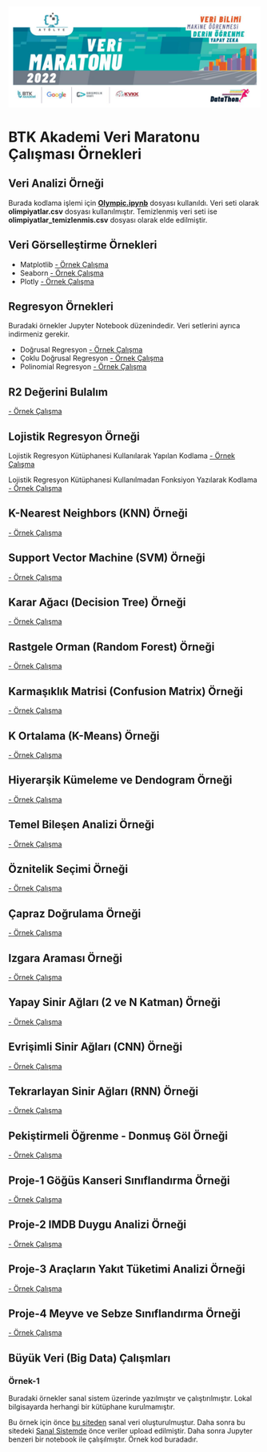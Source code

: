 <img src="BTK-VeriMaratonu.png" width="auto"></img>
<H1> BTK Akademi Veri Maratonu Çalışması Örnekleri</H1>
<H2> Veri Analizi Örneği </H2>
<P>
Burada kodlama işlemi için <b><a href="https://github.com/VedatBiner/BTK-VeriMaratonu/blob/master/olympic.ipynb">Olympic.ipynb</a></b> dosyası kullanıldı.
Veri seti olarak <B>olimpiyatlar.csv</B> dosyası kullanılmıştır.
Temizlenmiş veri seti ise <B>olimpiyatlar_temizlenmis.csv</B> dosyası olarak elde edilmiştir.
</P>
<H2> Veri Görselleştirme Örnekleri </H2>
<ul>
    <li>Matplotlib
        <a href="https://github.com/VedatBiner/BTK-VeriMaratonu/blob/master/Matplotlib.ipynb"> - Örnek Çalışma</a>
    </li>
    <li>Seaborn
        <a href="https://github.com/VedatBiner/BTK-VeriMaratonu/blob/master/seaborn.ipynb"> - Örnek Çalışma</a>
    </li>
    <li>Plotly
        <a href="https://github.com/VedatBiner/BTK-VeriMaratonu/blob/master/plotly.ipynb"> - Örnek Çalışma</a>
    </li>
</ul>
<H2> Regresyon Örnekleri </H2>
<p>
Buradaki örnekler Jupyter Notebook düzenindedir. Veri setlerini ayrıca indirmeniz gerekir. 
</p>
<ul>
    <li>
        Doğrusal Regresyon
        <a href="https://github.com/VedatBiner/BTK-VeriMaratonu/blob/master/Regresyon1.ipynb"> - Örnek Çalışma</a>
    </li>
    <li>
        Çoklu Doğrusal Regresyon
        <a href="https://github.com/VedatBiner/BTK-VeriMaratonu/blob/master/Regresyon2.ipynb"> - Örnek Çalışma</a>
    </li>
    <li>
        Polinomial Regresyon
        <a href="https://github.com/VedatBiner/BTK-VeriMaratonu/blob/master/Regresyon3.ipynb"> - Örnek Çalışma</a>
    </li>
</ul>
<H2>R2 Değerini Bulalım</H2>
<a href="https://github.com/VedatBiner/BTK-VeriMaratonu/blob/master/R2.ipynb"> - Örnek Çalışma</a>
<H2>Lojistik Regresyon Örneği</H2>
<p>Lojistik Regresyon Kütüphanesi Kullanılarak Yapılan Kodlama
<a href="https://github.com/VedatBiner/BTK-VeriMaratonu/blob/master/Ortopedik-LojReg.ipynb"> - Örnek Çalışma</a></p>
<p>Lojistik Regresyon Kütüphanesi Kullanılmadan Fonksiyon Yazılarak Kodlama
<a href="https://github.com/VedatBiner/BTK-VeriMaratonu/blob/master/Ortopedik-ManLojReg.ipynb"> - Örnek Çalışma</a></p>

<H2> K-Nearest Neighbors (KNN) Örneği </H2>
<a href="https://github.com/VedatBiner/BTK-VeriMaratonu/blob/master/Ortopedik_knn.ipynb"> - Örnek Çalışma</a>

<H2> Support Vector Machine (SVM) Örneği </H2>
<a href="https://github.com/VedatBiner/BTK-VeriMaratonu/blob/master/Ortopedik_svm.ipynb"> - Örnek Çalışma</a>

<H2> Karar Ağacı (Decision Tree) Örneği </H2>
<a href="https://github.com/VedatBiner/BTK-VeriMaratonu/blob/master/Ortopedik_KararAgaci.ipynb"> - Örnek Çalışma</a>

<H2> Rastgele Orman (Random Forest) Örneği </H2>
<a href="https://github.com/VedatBiner/BTK-VeriMaratonu/blob/master/Ortopedik_RasgeleOrman.ipynb"> - Örnek Çalışma</a>

<H2> Karmaşıklık Matrisi (Confusion Matrix) Örneği </H2>
<a href="https://github.com/VedatBiner/BTK-VeriMaratonu/blob/master/Ortopedik_CM.ipynb"> - Örnek Çalışma</a>

<H2> K Ortalama (K-Means) Örneği </H2>
<a href="https://github.com/VedatBiner/BTK-VeriMaratonu/blob/master/kumeleme1.ipynb"> - Örnek Çalışma</a>

<H2> Hiyerarşik Kümeleme ve Dendogram Örneği </H2>
<a href="https://github.com/VedatBiner/BTK-VeriMaratonu/blob/master/kumeleme2.ipynb"> - Örnek Çalışma</a>

<H2> Temel Bileşen Analizi Örneği </H2>
<a href="https://github.com/VedatBiner/BTK-VeriMaratonu/blob/master/TemelBilesenAnalizi-PCA.ipynb"> - Örnek Çalışma</a>

<H2> Öznitelik Seçimi Örneği </H2>
<a href="https://github.com/VedatBiner/BTK-VeriMaratonu/blob/master/OznitelikSecimi.ipynb"> - Örnek Çalışma</a>

<H2> Çapraz Doğrulama Örneği </H2>
<a href="https://github.com/VedatBiner/BTK-VeriMaratonu/blob/master/ÇaprazDogrulama.ipynb"> - Örnek Çalışma</a>

<H2> Izgara Araması Örneği </H2>
<a href="https://github.com/VedatBiner/BTK-VeriMaratonu/blob/master/GridSearch.ipynb"> - Örnek Çalışma</a>

<H2> Yapay Sinir Ağları (2 ve N Katman) Örneği </H2>
<a href="https://github.com/VedatBiner/BTK-VeriMaratonu/blob/master/YapaySinirAglari.ipynb"> - Örnek Çalışma</a>

<H2> Evrişimli Sinir Ağları (CNN) Örneği </H2>
<a href="https://github.com/VedatBiner/BTK-VeriMaratonu/blob/master/CNN-EvrisimselSinirAglari.ipynb"> - Örnek Çalışma</a>

<H2> Tekrarlayan Sinir Ağları (RNN) Örneği </H2>
<a href="https://github.com/VedatBiner/BTK-VeriMaratonu/blob/master/RNN-SinirAglari.ipynb"> - Örnek Çalışma</a>

<H2> Pekiştirmeli Öğrenme - Donmuş Göl Örneği </H2>
<a href="https://github.com/VedatBiner/BTK-VeriMaratonu/blob/master/ReinforcementLearning.ipynb"> - Örnek Çalışma</a>

<H2> Proje-1 Göğüs Kanseri Sınıflandırma Örneği </H2>
<a href="https://github.com/VedatBiner/BTK-VeriMaratonu/blob/master/Proje1-BreastCancer.ipynb"> - Örnek Çalışma</a>

<H2> Proje-2 IMDB Duygu Analizi Örneği </H2>
<a href="https://github.com/VedatBiner/BTK-VeriMaratonu/blob/master/Proje2-SentimentAnalysis-IMDB.ipynb"> - Örnek Çalışma</a>

<H2> Proje-3 Araçların Yakıt Tüketimi Analizi Örneği </H2>
<a href="https://github.com/VedatBiner/BTK-VeriMaratonu/blob/master/Proje3-YakitTuketimi.ipynb"> - Örnek Çalışma</a>

<H2> Proje-4 Meyve ve Sebze Sınıflandırma Örneği </H2>
<a href="https://github.com/VedatBiner/BTK-VeriMaratonu/blob/master/Proje4-MeyveSebzeSiniflandirma.ipynb"> - Örnek Çalışma</a>

<H2> Büyük Veri (Big Data) Çalışmları </H2>
<H3> Örnek-1 </H3>
<p>Buradaki örnekler sanal sistem üzerinde yazılmıştır ve çalıştırılmıştır. Lokal bilgisayarda herhangi bir kütüphane kurulmamıştır.</p>
Bu örnek için önce <a href="https://mockaroo.com/"> bu siteden</a> sanal veri oluşturulmuştur.
Daha sonra bu sitedeki <a href="https://community.cloud.databricks.com/login.html"> Sanal Sistemde</a> önce veriler upload edilmiştir. Daha sonra Jupyter benzeri bir notebook ile çalışılmıştır. Örnek kod buradadır.